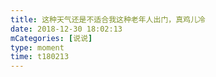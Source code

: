 ```yaml
---
title: 这种天气还是不适合我这种老年人出门，真鸡儿冷
date: 2018-12-30 18:02:13
mCategories: [说说]
type: moment
time: t180213
---
```


<div id="pics-20181230180213"></div>

<script src="/lib/moment/pics.js"></script>
<script>
var data = [
    {"link": "2018-12-30_000004.jpeg", "type": "shuoshuo"}
];
picsRender(data, "pics-20181230180213");
</script>
